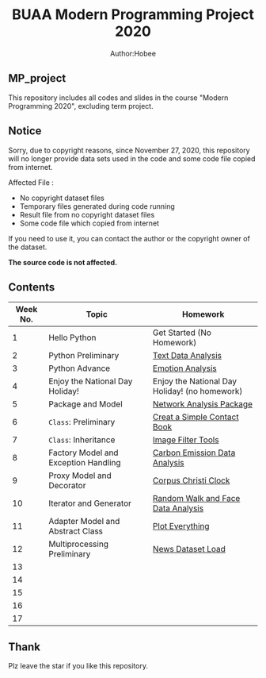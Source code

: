 <h1 align='center'>
    BUAA Modern Programming Project 2020
</h1>
<p align='center'>
    Author:Hobee 
</p>

## MP_project

This repository includes all codes and slides in the course "Modern Programming 2020", excluding term project.

## Notice
Sorry, due to copyright reasons, since November 27, 2020, this repository will no longer provide data sets used in the code and some code file copied from internet.

Affected File :
- No copyright dataset files
- Temporary files generated during code running
- Result file from no copyright dataset files
- Some code file which copied from internet

If you need to use it, you can contact the author or the copyright owner of the dataset.

**The source code is not affected.**

## Contents

| Week No. | Topic | Homework |
| ------- | ------- | ------- |
| 1  | Hello Python | Get Started (No Homework) |
| 2  | Python Preliminary | [Text Data Analysis](https://github.com/HoBeedzc/MP_project/tree/master/week%202) |
| 3  | Python Advance | [Emotion Analysis](https://github.com/HoBeedzc/MP_project/tree/master/week%203) |
| 4  | Enjoy the National Day Holiday! |   Enjoy the National Day Holiday! (no homework)|
| 5  | Package and Model | [Network Analysis Package](https://github.com/HoBeedzc/MP_project/tree/master/week%205)|
| 6  | `Class`: Preliminary | [Creat a Simple Contact Book](https://github.com/HoBeedzc/MP_project/tree/master/week%206)|
| 7  | `Class`: Inheritance | [Image Filter Tools](https://github.com/HoBeedzc/MP_project/tree/master/week%207)|
| 8  | Factory Model and Exception Handling | [Carbon Emission Data Analysis](https://github.com/HoBeedzc/MP_project/tree/master/week%208)|
| 9  | Proxy Model and Decorator | [Corpus Christi Clock](https://github.com/HoBeedzc/MP_project/tree/master/week%209)|
| 10 | Iterator and Generator | [Random Walk and Face Data Analysis](https://github.com/HoBeedzc/MP_project/tree/master/week%210)|
| 11 | Adapter Model and Abstract Class | [Plot Everything](https://github.com/HoBeedzc/MP_project/tree/master/week%2011)|
| 12 | Multiprocessing Preliminary | [News Dataset Load](https://github.com/HoBeedzc/MP_project/tree/master/week%2012)|
| 13 |  |  |
| 14 |  |  |
| 15 |  |  |
| 16 |  |  |
| 17 |  |  |

## Thank

Plz leave the star if you like this repository.
